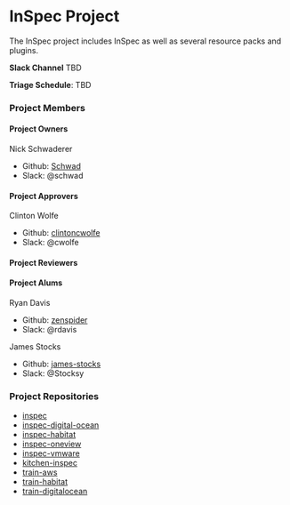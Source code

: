 # InSpec Project

The InSpec project includes InSpec as well as several resource packs and plugins.

**Slack Channel** TBD

**Triage Schedule**: TBD

### Project Members

#### Project Owners

Nick Schwaderer
 - Github: [Schwad](https://github.com/Schwad)
 - Slack: @schwad

#### Project Approvers

Clinton Wolfe
  - Github: [clintoncwolfe](https://github.com/clintoncwolfe)
  - Slack: @cwolfe

#### Project Reviewers

#### Project Alums

Ryan Davis
  - Github: [zenspider](https://github.com/zenspider)
  - Slack: @rdavis

James Stocks
  - Github: [james-stocks](https://github.com/james-stocks)
  - Slack: @Stocksy

### Project Repositories

- [inspec](https://github.com/inspec/inspec)
- [inspec-digital-ocean](https://github.com/inspec/inspec-digital-ocean)
- [inspec-habitat](https://github.com/inspec/inspec-habitat)
- [inspec-oneview](https://github.com/inspec/inspec-habitat)
- [inspec-vmware](https://github.com/inspec/inspec-vmware)
- [kitchen-inspec](https://github.com/inspec/kitchen-inspec)
- [train-aws](https://github.com/inspec/train-aws)
- [train-habitat](https://github.com/inspec/train-habitat)
- [train-digitalocean](https://github.com/inspec/train-digitalocean)
